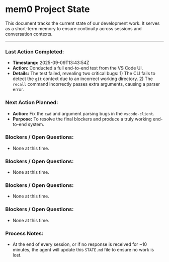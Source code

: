 # mem0 Project State

This document tracks the current state of our development work. It serves as a short-term memory to ensure continuity across sessions and conversation contexts.

---

### Last Action Completed:

*   **Timestamp:** 2025-09-09T13:43:54Z
*   **Action:** Conducted a full end-to-end test from the VS Code UI.
*   **Details:** The test failed, revealing two critical bugs: 1) The CLI fails to detect the `git` context due to an incorrect working directory. 2) The `recall` command incorrectly passes extra arguments, causing a parser error.

### Next Action Planned:

*   **Action:** Fix the `cwd` and argument parsing bugs in the `vscode-client`.
*   **Purpose:** To resolve the final blockers and produce a truly working end-to-end system.

### Blockers / Open Questions:

*   None at this time.

### Blockers / Open Questions:

*   None at this time.

### Blockers / Open Questions:

*   None at this time.

### Blockers / Open Questions:

*   None at this time.

### Process Notes:

*   At the end of every session, or if no response is received for ~10 minutes, the agent will update this `STATE.md` file to ensure no work is lost.

